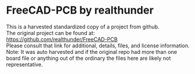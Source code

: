 
# FreeCAD-PCB by realthunder  
This is a harvested standardized copy of a project from github.  
The original project can be found at:  
https://github.com/realthunder/FreeCAD-PCB  
Please consult that link for additional, details, files, and license information.  
Note: It was auto harvested and if the original repo had more than one board file or anything out of the ordinary the files here are likely not representative.  
    